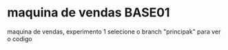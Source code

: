 # maquina de vendas BASE01
 maquina de vendas, experimento 1
selecione o branch "principak" para ver o codigo
